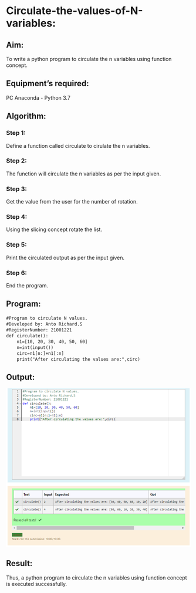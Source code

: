 # Circulate-the-values-of-N-variables:

## Aim:
To write a python program to circulate the n variables using function concept.

## Equipment’s required:
PC
Anaconda - Python 3.7

## Algorithm: 
### Step 1:
Define a function called circulate to cirulate the n variables.
### Step 2:
The function will circulate the n variables as per the input given.
### Step 3: 
Get the value from the user for the number of rotation.
### Step 4: 
Using the slicing concept rotate the list.
### Step 5:
Print the circulated output as per the input given.
### Step 6:
End the program.

## Program:
```
#Program to circulate N values.
#Developed by: Anto Richard.S
#RegisterNumber: 21001221
def circulate():
    n1=[10, 20, 30, 40, 50, 60]
    n=int(input())
    circ=n1[n:]+n1[:n]
    print("After circulating the values are:",circ)
```

## Output:
![circulate](circ.png)

## Result:
Thus, a python program to circulate the n variables using function concept is executed successfully.